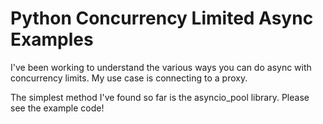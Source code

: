 # Python Concurrency Limited Async Examples

I've been working to understand the various ways you can do async with concurrency limits.  My use case is connecting to a proxy.

The simplest method I've found so far is the asyncio_pool library.  Please see the example code!